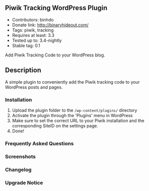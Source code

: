 ## Piwik Tracking WordPress Plugin
- Contributors: binhdo
- Donate link: http://binaryhideout.com/
- Tags: piwik, tracking
- Requires at least: 3.3
- Tested up to: 3.4-nightly
- Stable tag: 0.1

Add Piwik Tracking Code to your WordPress blog.

## Description

A simple plugin to conveniently add the Piwik tracking code to your WordPress posts and pages.

### Installation

1. Upload the plugin folder to the `/wp-content/plugins/` directory
2. Activate the plugin through the 'Plugins' menu in WordPress
3. Make sure to set the correct URL to your Piwik installation and the corresponding SiteID on the settings page.
4. Done! 

### Frequently Asked Questions

### Screenshots

### Changelog

### Upgrade Notice